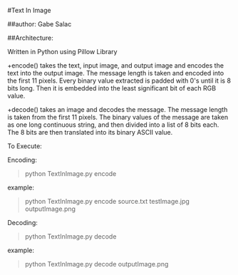 #Text In Image

##author: Gabe Salac

##Architecture:

Written in Python using Pillow Library

+encode() takes the text, input image, and output image and encodes the text into the output image. The message length is taken and encoded into the first 11 pixels. Every binary value extracted is padded with 0's until it is 8 bits long. Then it is embedded into the least significant bit of each RGB value.

+decode() takes an image and decodes the message. The message length is taken from the first 11 pixels. The binary values of the message are taken as one long continuous string, and then divided into a list of 8 bits each. The 8 bits are then translated into its binary ASCII value.


To Execute:

Encoding:

 > python TextInImage.py encode <message-text-file> <image-to-encode> <output-image-with-filetype>

example:

> python TextInImage.py encode source.txt testImage.jpg outputImage.png

Decoding:

> python TextInImage.py decode <secret-image>

example:

>python TextInImage.py decode outputImage.png
